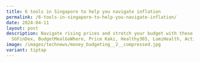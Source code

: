 ```yaml
---
title: 6 tools in Singapore to help you navigate inflation
permalink: /6-tools-in-singapore-to-help-you-navigate-inflation/
date: 2024-04-11
layout: post
description: Navigate rising prices and stretch your budget with these apps! 💰
  SGFinDex, BudgetMealGoWhere, Price Kaki, Healthy365, LumiHealth, ActiveSG.
image: /images/technews/money_budgeting__2__compressed.jpg
variant: tiptap
---
```

